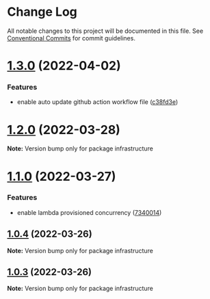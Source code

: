 # Change Log

All notable changes to this project will be documented in this file.
See [Conventional Commits](https://conventionalcommits.org) for commit guidelines.

# [1.3.0](https://github.com/davidNHK/sony-code-test/compare/v1.1.0...v1.3.0) (2022-04-02)


### Features

* enable auto update github action workflow file ([c38fd3e](https://github.com/davidNHK/sony-code-test/commit/c38fd3e2f2447eabdc025b1511dcc139ee4d3e61))





# [1.2.0](https://github.com/davidNHK/sony-code-test/compare/v1.1.0...v1.2.0) (2022-03-28)

**Note:** Version bump only for package infrastructure





# [1.1.0](https://github.com/davidNHK/sony-code-test/compare/v1.0.4...v1.1.0) (2022-03-27)


### Features

* enable lambda provisioned concurrency ([7340014](https://github.com/davidNHK/sony-code-test/commit/73400149f3cc29080c79a970c34cc5e86855c770))





## [1.0.4](https://github.com/davidNHK/sony-code-test/compare/v1.0.2...v1.0.4) (2022-03-26)

**Note:** Version bump only for package infrastructure





## [1.0.3](https://github.com/davidNHK/sony-code-test/compare/v1.0.2...v1.0.3) (2022-03-26)

**Note:** Version bump only for package infrastructure
